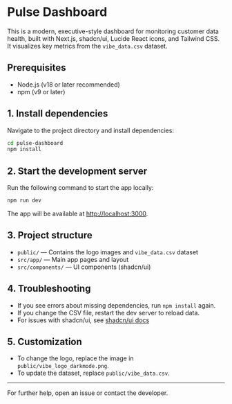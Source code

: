 # Pulse Dashboard

This is a modern, executive-style dashboard for monitoring customer data health, built with Next.js, shadcn/ui, Lucide React icons, and Tailwind CSS. It visualizes key metrics from the `vibe_data.csv` dataset.

## Prerequisites
- Node.js (v18 or later recommended)
- npm (v9 or later)

## 1. Install dependencies
Navigate to the project directory and install dependencies:

```bash
cd pulse-dashboard
npm install
```

## 2. Start the development server
Run the following command to start the app locally:

```bash
npm run dev
```

The app will be available at [http://localhost:3000](http://localhost:3000).

## 3. Project structure
- `public/` — Contains the logo images and `vibe_data.csv` dataset
- `src/app/` — Main app pages and layout
- `src/components/` — UI components (shadcn/ui)

## 4. Troubleshooting
- If you see errors about missing dependencies, run `npm install` again.
- If you change the CSV file, restart the dev server to reload data.
- For issues with shadcn/ui, see [shadcn/ui docs](https://ui.shadcn.com/docs/installation/next)

## 5. Customization
- To change the logo, replace the image in `public/vibe_logo_darkmode.png`.
- To update the dataset, replace `public/vibe_data.csv`.

---

For further help, open an issue or contact the developer.
